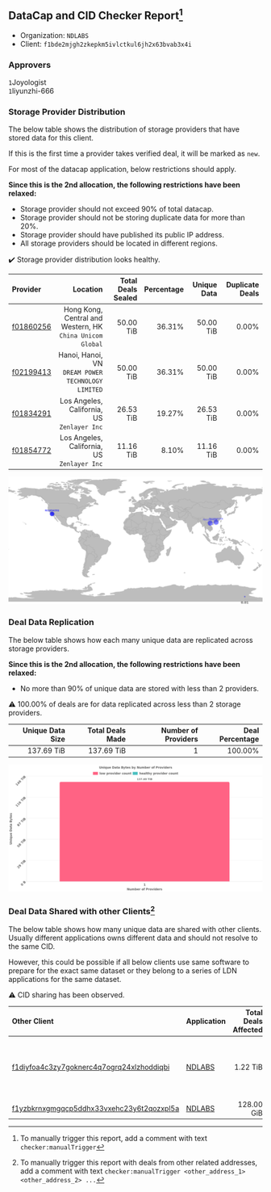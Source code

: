 ## DataCap and CID Checker Report[^1]
 - Organization: `NDLABS`
 - Client: `f1bde2mjgh2zkepkm5ivlctkul6jh2x63bvab3x4i`
### Approvers
`1`Joyologist<br/>`1`liyunzhi-666

### Storage Provider Distribution
The below table shows the distribution of storage providers that have stored data for this client.

If this is the first time a provider takes verified deal, it will be marked as `new`.

For most of the datacap application, below restrictions should apply.

**Since this is the 2nd allocation, the following restrictions have been relaxed:**
 - Storage provider should not exceed 90% of total datacap.
 - Storage provider should not be storing duplicate data for more than 20%.
 - Storage provider should have published its public IP address.
 - All storage providers should be located in different regions.

✔️ Storage provider distribution looks healthy.

| Provider                                              |                                                     Location | Total Deals Sealed | Percentage | Unique Data | Duplicate Deals |
| :---------------------------------------------------- | -----------------------------------------------------------: | -----------------: | ---------: | ----------: | --------------: |
| [f01860256](https://filfox.info/en/address/f01860256) | Hong Kong, Central and Western, HK<br/>`China Unicom Global` |          50.00 TiB |     36.31% |   50.00 TiB |           0.00% |
| [f02199413](https://filfox.info/en/address/f02199413) |        Hanoi, Hanoi, VN<br/>`DREAM POWER TECHNOLOGY LIMITED` |          50.00 TiB |     36.31% |   50.00 TiB |           0.00% |
| [f01834291](https://filfox.info/en/address/f01834291) |               Los Angeles, California, US<br/>`Zenlayer Inc` |          26.53 TiB |     19.27% |   26.53 TiB |           0.00% |
| [f01854772](https://filfox.info/en/address/f01854772) |               Los Angeles, California, US<br/>`Zenlayer Inc` |          11.16 TiB |      8.10% |   11.16 TiB |           0.00% |

<img src="https://raw.githubusercontent.com/data-preservation-programs/filplus-checker-assets/main/filecoin-project/filecoin-plus-large-datasets/issues/1965/1686709746230.png"/>

### Deal Data Replication
The below table shows how each many unique data are replicated across storage providers.


**Since this is the 2nd allocation, the following restrictions have been relaxed:**
- No more than 90% of unique data are stored with less than 2 providers.

⚠️ 100.00% of deals are for data replicated across less than 2 storage providers.

| Unique Data Size | Total Deals Made | Number of Providers | Deal Percentage |
| ---------------: | ---------------: | ------------------: | --------------: |
|       137.69 TiB |       137.69 TiB |                   1 |         100.00% |

<img src="https://raw.githubusercontent.com/data-preservation-programs/filplus-checker-assets/main/filecoin-project/filecoin-plus-large-datasets/issues/1965/1686709746838.png"/>

### Deal Data Shared with other Clients[^3]
The below table shows how many unique data are shared with other clients.
Usually different applications owns different data and should not resolve to the same CID.

However, this could be possible if all below clients use same software to prepare for the exact same dataset or they belong to a series of LDN applications for the same dataset.

⚠️ CID sharing has been observed.

| Other Client                                                                                                          | Application                                                                            | Total Deals Affected | Unique CIDs | Approvers                                                                                                        |
| :-------------------------------------------------------------------------------------------------------------------- | :------------------------------------------------------------------------------------- | -------------------: | ----------: | :--------------------------------------------------------------------------------------------------------------- |
| [f1diyfoa4c3zy7goknerc4q7ogrq24xlzhoddiqbi](https://filfox.info/en/address/f1diyfoa4c3zy7goknerc4q7ogrq24xlzhoddiqbi) | [NDLABS](https://github.com/filecoin-project/filecoin-plus-large-datasets/issues/1723) |             1.22 TiB |          14 | `1`Chuangshi1<br/>`1`DaYouGroup<br/>`1`kernelogic<br/>`1`laurarenpanda<br/>`1`sxxfuture-official<br/>`1`YuanHeHK |
| [f1yzbkrnxgmgqcp5ddhx33vxehc23y6t2qozxpl5a](https://filfox.info/en/address/f1yzbkrnxgmgqcp5ddhx33vxehc23y6t2qozxpl5a) | [NDLABS](https://github.com/filecoin-project/filecoin-plus-large-datasets/issues/1964) |           128.00 GiB |           4 | `1`Joyologist<br/>`1`liyunzhi-666                                                                                |

[^1]: To manually trigger this report, add a comment with text `checker:manualTrigger`

[^2]: Deals from those addresses are combined into this report as they are specified with `checker:manualTrigger`

[^3]: To manually trigger this report with deals from other related addresses, add a comment with text `checker:manualTrigger <other_address_1> <other_address_2> ...`
